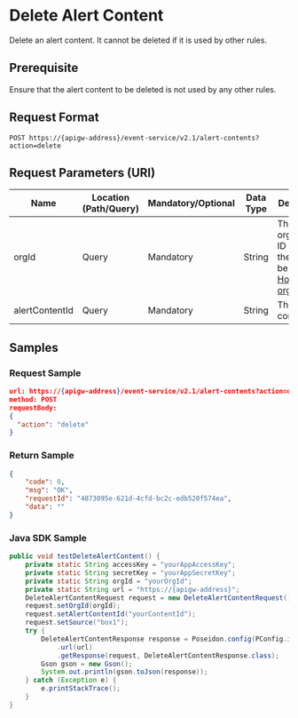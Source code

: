 # Delete Alert Content

Delete an alert content. It cannot be deleted if it is used by other rules. 


## Prerequisite

Ensure that the alert content to be deleted is not used by any other rules. 

## Request Format

```
POST https://{apigw-address}/event-service/v2.1/alert-contents?action=delete
```

## Request Parameters (URI)

| Name | Location (Path/Query) | Mandatory/Optional | Data Type | Description |
|---------------|------------------|----------|-----------|--------------|
| orgId         | Query            | Mandatory     | String    | The organization ID which the asset belongs to. [How to get orgId>>](/docs/api/en/2.1.0/api_faqs#how-to-get-organization-id-orgid-orgid)            |
|alertContentId | Query      | Mandatory | String | The alert content ID. |


## Samples

### Request Sample

```json
url: https://{apigw-address}/event-service/v2.1/alert-contents?action=delete&orgId=yourOrgId&alertContentId=planetTemperature
method: POST 
requestBody:
{
  "action": "delete"
}
```

### Return Sample

```json
{
	"code": 0,
	"msg": "OK",
	"requestId": "4873095e-621d-4cfd-bc2c-edb520f574ea",
	"data": ""
}
```

### Java SDK Sample

```java
public void testDeleteAlertContent() {
    private static String accessKey = "yourAppAccessKey";
    private static String secretKey = "yourAppSecretKey";
    private static String orgId = "yourOrgId";
    private static String url = "https://{apigw-address}";
    DeleteAlertContentRequest request = new DeleteAlertContentRequest();
    request.setOrgId(orgId);
    request.setAlertContentId("yourContentId");
    request.setSource("box1");
    try {
        DeleteAlertContentResponse response = Poseidon.config(PConfig.init().appKey(accessKey).appSecret(secretKey).debug())
            .url(url)
            .getResponse(request, DeleteAlertContentResponse.class);
        Gson gson = new Gson();
        System.out.println(gson.toJson(response));
    } catch (Exception e) {
        e.printStackTrace();
    }
}
```
